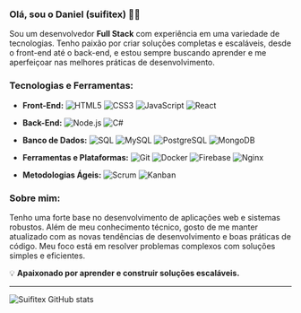 ### Olá, sou o Daniel (suifitex) 👨‍💻

Sou um desenvolvedor **Full Stack** com experiência em uma variedade de tecnologias. Tenho paixão por criar soluções completas e escaláveis, desde o front-end até o back-end, e estou sempre buscando aprender e me aperfeiçoar nas melhores práticas de desenvolvimento.

### Tecnologias e Ferramentas:
- **Front-End:** 
  ![HTML5](https://img.shields.io/badge/-HTML5-FF6347?style=flat&logo=html5&logoColor=white) 
  ![CSS3](https://img.shields.io/badge/-CSS3-0077B5?style=flat&logo=css3&logoColor=white) 
  ![JavaScript](https://img.shields.io/badge/-JavaScript-F7DF1E?style=flat&logo=javascript&logoColor=black) 
  ![React](https://img.shields.io/badge/-React-61DAFB?style=flat&logo=react&logoColor=black)
  
- **Back-End:** 
  ![Node.js](https://img.shields.io/badge/-Node.js-8CC84B?style=flat&logo=node.js&logoColor=white) 
  ![C#](https://img.shields.io/badge/-C%23-239120?style=flat&logo=csharp&logoColor=white)

- **Banco de Dados:** 
  ![SQL](https://img.shields.io/badge/-SQL-003B57?style=flat&logo=postgresql&logoColor=white)
  ![MySQL](https://img.shields.io/badge/-MySQL-4479A1?style=flat&logo=mysql&logoColor=white)
  ![PostgreSQL](https://img.shields.io/badge/-PostgreSQL-336791?style=flat&logo=postgresql&logoColor=white)
  ![MongoDB](https://img.shields.io/badge/-MongoDB-47A248?style=flat&logo=mongodb&logoColor=white)

- **Ferramentas e Plataformas:** 
  ![Git](https://img.shields.io/badge/-Git-F05032?style=flat&logo=git&logoColor=white) 
  ![Docker](https://img.shields.io/badge/-Docker-2496ED?style=flat&logo=docker&logoColor=white)
  ![Firebase](https://img.shields.io/badge/-Firebase-FFCA28?style=flat&logo=firebase&logoColor=black)
  ![Nginx](https://img.shields.io/badge/-Nginx-009639?style=flat&logo=nginx&logoColor=white)

- **Metodologias Ágeis:** 
  ![Scrum](https://img.shields.io/badge/-Scrum-333333?style=flat&logo=scrum&logoColor=white) 
  ![Kanban](https://img.shields.io/badge/-Kanban-0079BF?style=flat&logo=trello&logoColor=white)

### Sobre mim:
Tenho uma forte base no desenvolvimento de aplicações web e sistemas robustos. Além de meu conhecimento técnico, gosto de me manter atualizado com as novas tendências de desenvolvimento e boas práticas de código. Meu foco está em resolver problemas complexos com soluções simples e eficientes.

💡 **Apaixonado por aprender e construir soluções escaláveis.**

---

![Suifitex GitHub stats](https://github-readme-stats.vercel.app/api?username=suifitex&show_icons=true&theme=radical)
